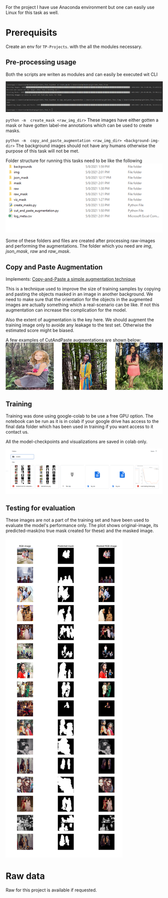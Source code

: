 For the project I have use Anaconda environment
but one can easily use Linux for this task as well.
 
# Prerequisits
Create an env for `TP-Projects`. with the all the modules necessary.
 
## Pre-processing usage
Both the scripts are writen as modules and can easily be executed wit CLI
 
![alt text](./static/cli.png)

`python -m  create_mask <raw_img_dir>`
These images have either gotten a mask or have gotten label-me annotations which can be used to create masks.

`python -m  copy_and_paste_augmentation <raw_img_dir> <background-img-dir>`
The background images should not have any humans otherwise the purpose of this task will not be met.

Folder structure for running this tasks need to be like the following
![alt text](./static/folder_structure.png)
 
 Some of these folders and files are created after processing raw-images and performing the augmentations.
 The folder which you need are *img*, *json_mask*, *raw* and *raw_mask*.

## Copy and Paste Augmentation

Implements: [Copy-and-Paste a simple augmentation technique](https://arxiv.org/abs/2012.07177)

This is a technique used to improve the size of training samples by copying and pasting the objects masked in an image in another background.
We need to make sure that the orientation for the objects in the augmented images are actually something which a real-scenario can be like. If not
this augmentation can increase the complication for the model. 

Also the extent of augmentation is the key here. We should augment the training image only to avoide any leakage to the test set.
Otherwise the estimated score might be biased.

A few examples of CutAndPaste augmentations are shown below:
 ![alt text](./static/CAP_augmentations.png)


## Training

Training was done using google-colab to be use a free GPU option.
The notebook can be run as it is in colab if your google drive has access to the final data folder 
which has been used in training if you want access to it contact us.

All the model-checkpoints and visualizations are saved in colab only.

 ![alt text](./static/results.png)
 
 
## Testing for evaluation 

These images are not a part of the training set and have been used to evaluate the model's performance only.
The plot shows original-image, its predicted-mask(no true mask created for these) and the masked image.

  ![alt text](./static/detailed-test-for-evaluation.png)
  
# Raw data 

Raw for this project is available if requested. 